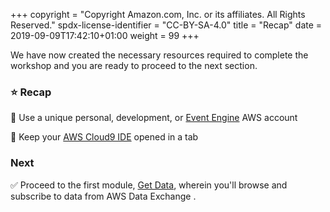 +++
copyright = "Copyright Amazon.com, Inc. or its affiliates. All Rights Reserved."
spdx-license-identifier = "CC-BY-SA-4.0"
title = "Recap"
date = 2019-09-09T17:42:10+01:00
weight = 99
+++

We have now created the necessary resources required to complete the workshop and you are ready to proceed to the next section.

### :star: Recap

:key: Use a unique personal, development, or [Event Engine][event-engine] AWS account

:key: Keep your [AWS Cloud9 IDE][aws-cloud9-ide] opened in a tab

### Next

:white_check_mark: Proceed to the first module, [Get Data][get-data], 
wherein you'll browse and subscribe to data from AWS Data Exchange .

[aws-cloud9-ide]: ../accountsetup/#starting-aws-cloud9-ide
[event-engine]: ../eventengine
[get-data]: /getdata
